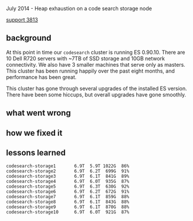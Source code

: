 July 2014 - Heap exhaustion on a code search storage node

[support 3813](https://support.elasticsearch.com/requests/3813)

## background

At this point in time our `codesearch` cluster is running ES 0.90.10. There are
10 Dell R720 servers with ~7TB of SSD storage and 10GB network connectivity. We
also have 3 smaller machines that serve only as masters. This cluster has been
running happily over the past eight months, and performance has been great.

This cluster has gone through several upgrades of the installed ES version.
There have been some hiccups, but overall upgrades have gone smoothly.

## what went wrong

## how we fixed it

## lessons learned

```
codesearch-storage1       6.9T  5.9T 1022G  86%
codesearch-storage2       6.9T  6.2T  699G  91%
codesearch-storage3       6.9T  6.1T  841G  89%
codesearch-storage4       6.9T  6.0T  935G  87%
codesearch-storage5       6.9T  6.3T  630G  92%
codesearch-storage6       6.9T  6.2T  672G  91%
codesearch-storage7       6.9T  6.1T  859G  88%
codesearch-storage8       6.9T  6.1T  843G  88%
codesearch-storage9       6.9T  6.1T  870G  88%
codesearch-storage10      6.9T  6.0T  921G  87%
```
